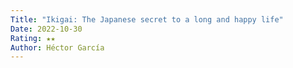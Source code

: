 ```yaml
---
Title: "Ikigai: The Japanese secret to a long and happy life"
Date: 2022-10-30
Rating: ★★
Author: Héctor García
---
```

